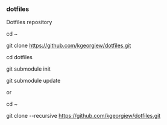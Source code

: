 ### dotfiles
Dotfiles repository


cd ~

git clone https://github.com/kgeorgiew/dotfiles.git

cd dotfiles

git submodule init

git submodule update


or

cd ~

git clone --recursive https://github.com/kgeorgiew/dotfiles.git
